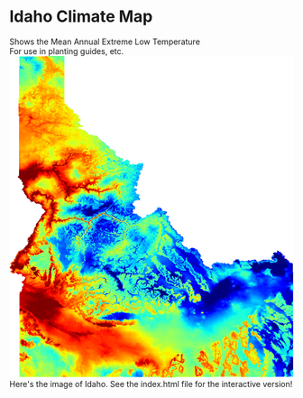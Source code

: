 # Idaho Climate Map
Shows the Mean Annual Extreme Low Temperature
<br />
For use in planting guides, etc.
<br />
<img src="idaho_colormap_transparent.png">
Here's the image of Idaho. See the index.html file for the interactive version!